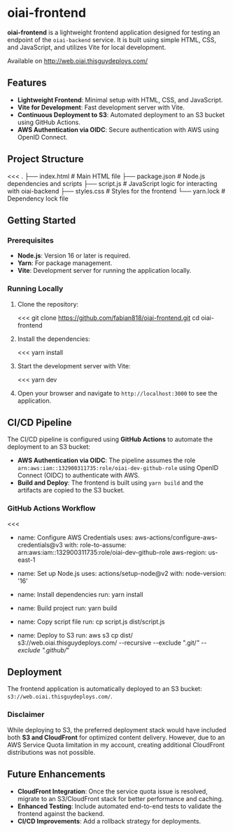 # oiai-frontend

**oiai-frontend** is a lightweight frontend application designed for testing an endpoint of the `oiai-backend` service. It is built using simple HTML, CSS, and JavaScript, and utilizes Vite for local development.

Available on http://web.oiai.thisguydeploys.com/

## Features

- **Lightweight Frontend**: Minimal setup with HTML, CSS, and JavaScript.
- **Vite for Development**: Fast development server with Vite.
- **Continuous Deployment to S3**: Automated deployment to an S3 bucket using GitHub Actions.
- **AWS Authentication via OIDC**: Secure authentication with AWS using OpenID Connect.

## Project Structure

<<<
.
├── index.html       # Main HTML file
├── package.json     # Node.js dependencies and scripts
├── script.js        # JavaScript logic for interacting with oiai-backend
├── styles.css       # Styles for the frontend
└── yarn.lock        # Dependency lock file
>>>

## Getting Started

### Prerequisites

- **Node.js**: Version 16 or later is required.
- **Yarn**: For package management.
- **Vite**: Development server for running the application locally.

### Running Locally

1. Clone the repository:

   <<< 
   git clone https://github.com/fabian818/oiai-frontend.git
   cd oiai-frontend
   >>>

2. Install the dependencies:

   <<< 
   yarn install
   >>>

3. Start the development server with Vite:

   <<< 
   yarn dev
   >>>

4. Open your browser and navigate to `http://localhost:3000` to see the application.

## CI/CD Pipeline

The CI/CD pipeline is configured using **GitHub Actions** to automate the deployment to an S3 bucket:

- **AWS Authentication via OIDC**: The pipeline assumes the role `arn:aws:iam::132900311735:role/oiai-dev-github-role` using OpenID Connect (OIDC) to authenticate with AWS.
- **Build and Deploy**: The frontend is built using `yarn build` and the artifacts are copied to the S3 bucket.

### GitHub Actions Workflow

<<<
- name: Configure AWS Credentials
  uses: aws-actions/configure-aws-credentials@v3
  with:
    role-to-assume: arn:aws:iam::132900311735:role/oiai-dev-github-role
    aws-region: us-east-1

- name: Set up Node.js
  uses: actions/setup-node@v2
  with:
    node-version: '16'

- name: Install dependencies
  run: yarn install

- name: Build project
  run: yarn build

- name: Copy script file
  run: cp script.js dist/script.js

- name: Deploy to S3
  run: aws s3 cp dist/ s3://web.oiai.thisguydeploys.com/ --recursive --exclude ".git/*" --exclude ".github/*"
>>>

## Deployment

The frontend application is automatically deployed to an S3 bucket: `s3://web.oiai.thisguydeploys.com/`.

### Disclaimer

While deploying to S3, the preferred deployment stack would have included both **S3 and CloudFront** for optimized content delivery. However, due to an AWS Service Quota limitation in my account, creating additional CloudFront distributions was not possible.

## Future Enhancements

- **CloudFront Integration**: Once the service quota issue is resolved, migrate to an S3/CloudFront stack for better performance and caching.
- **Enhanced Testing**: Include automated end-to-end tests to validate the frontend against the backend.
- **CI/CD Improvements**: Add a rollback strategy for deployments.

